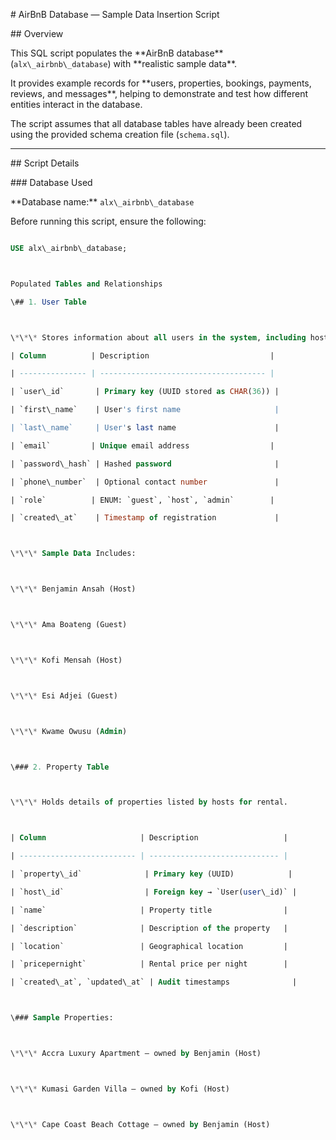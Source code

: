 \# AirBnB Database — Sample Data Insertion Script



\## Overview

This SQL script populates the \*\*AirBnB database\*\* (`alx\_airbnb\_database`) with \*\*realistic sample data\*\*.  

It provides example records for \*\*users, properties, bookings, payments, reviews, and messages\*\*, helping to demonstrate and test how different entities interact in the database.



The script assumes that all database tables have already been created using the provided schema creation file (`schema.sql`).



---



\## Script Details



\### Database Used

\*\*Database name:\*\* `alx\_airbnb\_database`



Before running this script, ensure the following:

```sql

USE alx\_airbnb\_database;



Populated Tables and Relationships

\## 1. User Table



\*\*\* Stores information about all users in the system, including hosts, guests, and admins.

| Column          | Description                           |

| --------------- | ------------------------------------- |

| `user\_id`       | Primary key (UUID stored as CHAR(36)) |

| `first\_name`    | User's first name                     |

| `last\_name`     | User's last name                      |

| `email`         | Unique email address                  |

| `password\_hash` | Hashed password                       |

| `phone\_number`  | Optional contact number               |

| `role`          | ENUM: `guest`, `host`, `admin`        |

| `created\_at`    | Timestamp of registration             |



\*\*\* Sample Data Includes:



\*\*\* Benjamin Ansah (Host)



\*\*\* Ama Boateng (Guest)



\*\*\* Kofi Mensah (Host)



\*\*\* Esi Adjei (Guest)



\*\*\* Kwame Owusu (Admin)



\### 2. Property Table



\*\*\* Holds details of properties listed by hosts for rental.



| Column                     | Description                   |

| -------------------------- | ----------------------------- |

| `property\_id`              | Primary key (UUID)            |

| `host\_id`                  | Foreign key → `User(user\_id)` |

| `name`                     | Property title                |

| `description`              | Description of the property   |

| `location`                 | Geographical location         |

| `pricepernight`            | Rental price per night        |

| `created\_at`, `updated\_at` | Audit timestamps              |



\### Sample Properties:



\*\*\* Accra Luxury Apartment — owned by Benjamin (Host)



\*\*\* Kumasi Garden Villa — owned by Kofi (Host)



\*\*\* Cape Coast Beach Cottage — owned by Benjamin (Host)





